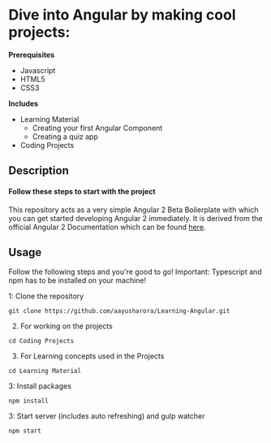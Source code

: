 # Dive into Angular by making cool projects:

<strong>   Prerequisites </strong>
<ul>
<li>Javascript</li>
<li> HTML5 </li> 
<li> CSS3 </li>
</ul>
<strong>  Includes </strong>
<ul>
<li> Learning Material 
<ul> 
<li> Creating your first Angular Component </li>
<li>  Creating a quiz app </li>
</ul>  
</li>  
<li> Coding Projects </li>
</ul>

## Description

<h4> Follow these steps to start with the project </h4>

This repository acts as a very simple Angular 2 Beta Boilerplate with which you can get started developing Angular 2 immediately.
It is derived from the official Angular 2 Documentation which can be found [here](https://angular.io/docs/ts/latest/quickstart.html).

## Usage
Follow the following steps and you're good to go! Important: Typescript and npm has to be installed on your machine!

1: Clone the repository
```
git clone https://github.com/aayusharora/Learning-Angular.git
```
2. For working on the projects
```
cd Coding Projects
```
3. For Learning concepts used in the Projects
```
cd Learning Material
```
3: Install packages
```
npm install
```
3: Start server (includes auto refreshing) and gulp watcher
```
npm start
```
